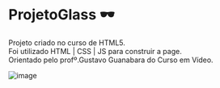# ProjetoGlass 🕶️
Projeto criado no curso de HTML5.<br>
Foi utilizado HTML | CSS | JS para construir a page.<br>
Orientado pelo profº.Gustavo Guanabara do Curso em Vídeo.


![image](https://github.com/carolainesantos/curso-em-video/assets/100321745/3a59ec2a-4d06-4ef7-aa35-d1b6719d000c)

